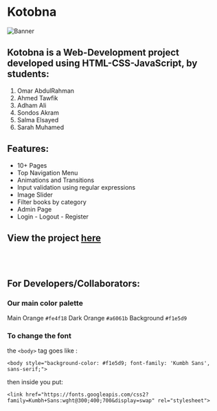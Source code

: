# Kotobna
![Banner](https://user-images.githubusercontent.com/58887202/92979709-cb83be00-f493-11ea-995d-abf0c9965c19.jpg)

## Kotobna is a Web-Development project developed using HTML-CSS-JavaScript, by students:
1. Omar AbdulRahman
2. Ahmed Tawfik
3. Adham Ali
4. Sondos Akram
5. Salma Elsayed
6. Sarah Muhamed

## Features:
* 10+ Pages
* Top Navigation Menu
* Animations and Transitions
* Input validation using regular expressions
* Image Slider
* Filter books by category
* Admin Page
* Login - Logout - Register

## View the project [here](https://omarr45.github.io/Kotobna/home.html)

<br>
<br>

## For Developers/Collaborators:
### Our main color palette
Main Orange `#fe4f18`
Dark Orange `#a6061b`
Background `#f1e5d9`
### To change the font
the `<body>` tag goes like : 
```
<body style="background-color: #f1e5d9; font-family: 'Kumbh Sans', sans-serif;">
```
then inside you put:
```
<link href="https://fonts.googleapis.com/css2?family=Kumbh+Sans:wght@300;400;700&display=swap" rel="stylesheet">
```

